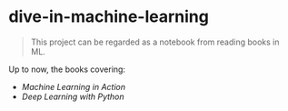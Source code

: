 # dive-in-machine-learning

> This project can be regarded as a notebook from reading books in ML.

Up to now, the books covering:

- *Machine Learning in Action*
- *Deep Learning with Python*

